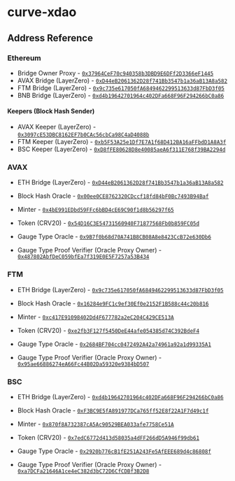 # curve-xdao

## Address Reference

### Ethereum

- Bridge Owner Proxy - [`0x37964CeF70c940358b3DBD9E6DFf2D3366eF1445`](https://etherscan.io/address/0x37964CeF70c940358b3DBD9E6DFf2D3366eF1445#code)
- AVAX Bridge (LayerZero) - [`0xD44eB2061362D28f741Bb3547b1a36aB13A8a582`](https://etherscan.io/address/0xD44eB2061362D28f741Bb3547b1a36aB13A8a582#code)
- FTM Bridge (LayerZero) - [`0x9c735e617050fA6849462299513633d87FbD3f05`](https://etherscan.io/address/0x9c735e617050fA6849462299513633d87FbD3f05#code)
- BNB Bridge (LayerZero) - [`0xd4b19642701964c402DFa668F96F294266bC0a86`](https://etherscan.io/address/0xd4b19642701964c402DFa668F96F294266bC0a86#code)

#### Keepers (Block Hash Sender)

- AVAX Keeper (LayerZero) - [`0x3097cE53DBC8162EF7b0CAc56cbCa98C4aD4088b`](https://etherscan.io/address/0x3097cE53DBC8162EF7b0CAc56cbCa98C4aD4088b#code)
- FTM Keeper (LayerZero) - [`0xb5F53A25e1Df7E7A1f68D412BA16aFFbdD1A8A3f`](https://etherscan.io/address/0xb5F53A25e1Df7E7A1f68D412BA16aFFbdD1A8A3f#code)
- BSC Keeper (LayerZero) - [`0xD8fFE80628D8e40085aeA6f311E768f39BA2294d`](https://etherscan.io/address/0xD8fFE80628D8e40085aeA6f311E768f39BA2294d#code)

### AVAX

- ETH Bridge (LayerZero) - [`0xD44eB2061362D28f741Bb3547b1a36aB13A8a582`](https://snowtrace.io/address/0xD44eB2061362D28f741Bb3547b1a36aB13A8a582#code)

- Block Hash Oracle - [`0x00ee0CE8762320CDccf18fd84bF0Bc7493B94Baf`](https://snowtrace.io/address/0x00ee0CE8762320CDccf18fd84bF0Bc7493B94Baf#code)
- Minter - [`0x4bE991EDbd59FFc6bBD4cE69C90f1d8b56297f65`](https://snowtrace.io/address/0x4bE991EDbd59FFc6bBD4cE69C90f1d8b56297f65#code)
- Token (CRV20) - [`0x54D16C3E54731560940F71877568Fb0b859FC05d`](https://snowtrace.io/address/0x54D16C3E54731560940F71877568Fb0b859FC05d#code)
- Gauge Type Oracle - [`0x9B7f0b68d70A741B8CB08A8e8423CcB72e630Db6`](https://snowtrace.io/address/0x9B7f0b68d70A741B8CB08A8e8423CcB72e630Db6#code)
- Gauge Type Proof Verifier (Oracle Proxy Owner) - [`0x487802AbfDeC059bfEa7f319E0E5F7257a53B434`](https://snowtrace.io/address/0x487802AbfDeC059bfEa7f319E0E5F7257a53B434#code)

### FTM

- ETH Bridge (LayerZero) - [`0x9c735e617050fA6849462299513633d87FbD3f05`](https://ftmscan.com/address/0x9c735e617050fA6849462299513633d87FbD3f05#code)

- Block Hash Oracle - [`0x16284e9FC1c9ef30Ef0e2152F1B588c44c20b816`](https://ftmscan.com/address/0x16284e9FC1c9ef30Ef0e2152F1B588c44c20b816#code)
- Minter - [`0xc417E91098402Dd4F677782a2eC204C429CE513A`](https://ftmscan.com/address/0xc417E91098402Dd4F677782a2eC204C429CE513A#code)
- Token (CRV20) - [`0xe2fb3F127f5450DeE44afe054385d74C392BdeF4`](https://ftmscan.com/address/0xe2fb3F127f5450DeE44afe054385d74C392BdeF4#code)
- Gauge Type Oracle - [`0x2684BF704cc0472492A42a74961a92a1d99335A1`](https://ftmscan.com/address/0x2684BF704cc0472492A42a74961a92a1d99335A1#code)
- Gauge Type Proof Verifier (Oracle Proxy Owner) - [`0x95ae66886274eA66Fc44B02Da59320e9384bD507`](https://ftmscan.com/address/0x95ae66886274eA66Fc44B02Da59320e9384bD507#code)

### BSC

- ETH Bridge (LayerZero) - [`0xd4b19642701964c402DFa668F96F294266bC0a86`](https://bscscan.com/address/0xd4b19642701964c402DFa668F96F294266bC0a86#code)

- Block Hash Oracle - [`0xF3BC9E5fA891977DCa765ff52E8f22A1F7d49c1f`](https://bscscan.com/address/0xF3BC9E5fA891977DCa765ff52E8f22A1F7d49c1f#code)
- Minter - [`0x870f8A732387cA5Ac90529BEA033afe7758Ce51A`](https://bscscan.com/address/0x870f8A732387cA5Ac90529BEA033afe7758Ce51A#code)
- Token (CRV20) - [`0x7edC6772d413d58035a4dFF266dD5A946f99db61`](https://bscscan.com/address/0x7edC6772d413d58035a4dFF266dD5A946f99db61#code)
- Gauge Type Oracle - [`0x2920b776cB1fE251A243Fe5AfEEE689d4c86808f`](https://bscscan.com/address/0x2920b776cB1fE251A243Fe5AfEEE689d4c86808f#code)
- Gauge Type Proof Verifier (Oracle Proxy Owner) - [`0xa7DCFa21646A1ce4eC382d3bC72D6CfCDBf3B2D8`](https://bscscan.com/address/0xa7DCFa21646A1ce4eC382d3bC72D6CfCDBf3B2D8#code)
